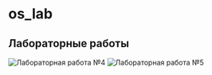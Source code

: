 # os_lab
## Лабораторные работы
![Лабораторная работа №4](https://github.com/bukhtinicheva/os_lab/tree/lab4)
![Лабораторная работа №5](https://github.com/bukhtinicheva/os_lab/tree/lab5)


